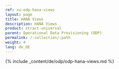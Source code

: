 ```yaml
---
ref: xu-odp-hana-views
layout: page
title: HANA Views
description: HANA Views
product: xtract-universal
parent: Operational Data Provisioning (ODP)
permalink: /:collection/:path
weight: 4
lang: de_DE
---
```


{% include _content/de/odp/odp-hana-views.md %} 
